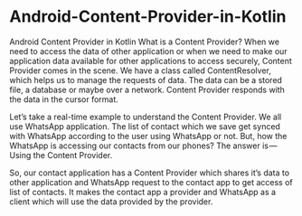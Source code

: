 # Android-Content-Provider-in-Kotlin
Android Content Provider in Kotlin
What is a Content Provider?
When we need to access the data of other application or when we need to make our application data available for other applications to access securely, Content Provider comes in the scene. We have a class called ContentResolver, which helps us to manage the requests of data. The data can be a stored file, a database or maybe over a network. Content Provider responds with the data in the cursor format.

Let’s take a real-time example to understand the Content Provider. We all use WhatsApp application. The list of contact which we save get synced with WhatsApp according to the user using WhatsApp or not. But, how the WhatsApp is accessing our contacts from our phones? The answer is — Using the Content Provider.

So, our contact application has a Content Provider which shares it’s data to other application and WhatsApp request to the contact app to get access of list of contacts. It makes the contact app a provider and WhatsApp as a client which will use the data provided by the provider.
